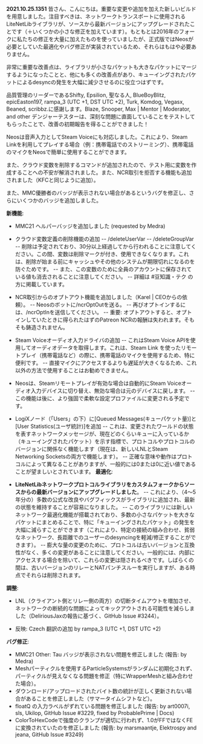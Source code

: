 **2021.10.25.1351**
皆さん、こんにちは。重要な変更や追加を加えた新しいビルドを用意しました。注目すべきは、ネットワークトランスポートに使用されるLiteNetLibライブラリが、ソースから最新バージョンにアップグレードされたことです（＋いくつかの小さな修正を加えています）。もともとは2016年のフォークに私たちの修正を大量に加えたものを使っていましたが、正式版ではNeosが必要としていた最適化やバグ修正が実装されているため、それらはもはや必要ありません。

非常に重要な改善点は、ライブラリが小さなパケットも大きなパケットにマージするようになったことと、他にも多くの改善点があり、キューイングされたパケットによるdesyncの発生を大幅に減少させるのに役立つはずです。

品質管理のリーダーであるShifty, Epsilion, 聖なる人, BlueBoyBlitz, epicEaston197, rampa_3 (UTC +1, DST UTC +2), Turk, Komdog, Vegasx, Beaned, scribbz.に感謝します。Blaze, Snooper, Max | Mentor | Moderator, and other デンジャーテスターは、深刻な問題に直面していることをテストしてもらったことで、改善の初期報告を得ることができました！

Neosは音声入力としてSteam Voiceにも対応しました。これにより、Steam Linkを利用してプレイする場合（例：携帯電話でのストリーミング）、携帯電話のマイクをNeosで簡単に使用することができます。

また、クラウド変数を削除するコマンドが追加されたので、テスト用に変数を作成することへの不安が解消されました。また、NCR取引を拒否する機能も追加されました（KFCと同じように追加）。

また、MMC優勝者のバッジが表示されない場合があるというバグを修正し、さらにいくつかのバッジを追加しました。

**新機能**:
- MMC21 ヘルパーバッジを追加しました (requested by Medra)

- クラウド変数定義の削除機能の追加
-- /deleteUserVar <path>
-- /deleteGroupVar <group> <path>
-- 削除は予定されており、30分以上経過してから行われることに注意してください。この間、変数は削除マークが付き、使用できなくなります。これは、削除が始まる前にキャッシュやその他のシステムが期限切れになるのを防ぐためです。
-- また、この変数のために全員のアカウントに保存されている値も消去されることに注意してください。
-- 詳細は #豆知識・テク の方に掲載しています。

- NCR取引からのオプトアウト機能を追加しました（Karel | CEOからの依頼）。
-- Neosのボットに/ncrOptOutを送る。
-- 再びオプトインするには、/ncrOptInを送信してください。
-- 重要: オプトアウトすると、オプトインしていたときに得られたはずのPatreon NCRの報酬は失われます。そもそも鋳造されません。

- Steam Voiceオーディオ入力ドライバの追加
-- これはSteam Voice APIを使用してオーディオデータを取得します。これは、Steam Link を使ったリモートプレイ（携帯電話など）の際に、携帯電話のマイクを使用するため、特に便利です。
-- 直接マイクにアクセスするよりも遅延が大きくなるため、これ以外の方法で使用することはお勧めできません。
- Neosは、Steamリモートプレイが有効な場合は自動的にSteam Voiceオーディオ入力デバイスに切り替え、無効な場合は元のデバイスに戻します。
-- この機能は後に、より強固で柔軟な設定プロファイルに変更される予定です。

- LogiXノード（「Users」の下）に[Queued Messages(キューパケット量)]と[User Statistics(ユーザ統計)]を追加
-- これは、変更されたワールドの状態を表すネットワークメッセージが、現在どのくらいキューに入っているか（キューイングされたパケット）を示す指標で、プロトコルやプロトコルのバージョンに関係なく機能します（現在は、新しいLNLとSteam Networking Socketsの両方で機能します）。
-- 正確な意味や動作はプロトコルによって異なることがありますが、一般的には0または0に近い値であることが望ましいとされています。
**最適化**:
- **LiteNetLibネットワークプロトコルライブラリをカスタムフォークからソースからの最新バージョンにアップグレードしました**。
-- これにより、（4～5年分の）多数の公式な改良やバグフィックスがライブラリに追加され、最新の状態を維持することが容易になりました。
-- このライブラリには新しいネットワーク最適化機能が搭載されており、多数の小さなパケットを大きなパケットにまとめることで、特に「キューイングされたパケット」の発生を大幅に減らすことができます（これにより、特定の接続の組み合わせ、貧弱なネットワーク、長距離でのユーザーのdesyncingを軽減/修正することができます）。
-- 膨大な量の変更のために、プロトコルは古いバージョンと互換性がなく、多くの変更があることに注意してください。一般的には、内部にアクセスする場合を除いて、これらの変更は隠されるべきです。しばらくの間は、古いバージョンのリレーとNATパンチスルーを実行しますが、ある時点でそれらは削除されます。

**調整**:
- LNL（クライアント側とリレー側の両方）の切断タイムアウトを増加させ、ネットワークの断続的な問題によってキックアウトされる可能性を減らしました（DeliriousJaxの報告に基づく、GitHub Issue #3244）。

- 反映: Czech 翻訳の追加 by rampa_3 (UTC +1, DST UTC +2)

**バグ修正**:
- MMC21 Other: Tau バッジが表示されない問題を修正しました (報告: by Medra)
- Meshパーティクルを使用するParticleSystemsがランダムに初期化されず、パーティクルが見えなくなる問題を修正（特にWrapperMeshと組み合わせた場合）。
- ダウンロード/アップロードされたバイト数の統計が正しく更新されない場合があることを修正しました（サマータイムシフトなど）。
- floatQ の入力ラベルがずれている問題を修正しました (報告: by art0007i, sls, Ukilop, GitHub Issue #3229, fixed by ProbablePrime | Docs)
- ColorToHexCodeで強度のクランプが適切に行われず、1.0がFFではなくFEに変換されていたのを修正しました (報告: by marsmaantje, Elektrospy and jeana, GitHub Issue #3249)

